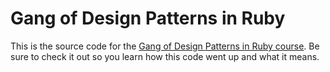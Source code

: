 # Gang of Design Patterns in Ruby

This is the source code for the [Gang of Design Patterns in Ruby
course](http://tutsplus.com). Be sure to check it out so you learn how this
code went up and what it means.
